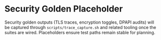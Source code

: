 # Security Golden Placeholder

Security golden outputs (TLS traces, encryption toggles, DPAPI audits) will be
captured through `scripts/trace_capture.sh` and related tooling once the suites
are wired. Placeholders ensure test paths remain stable for planning.
